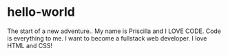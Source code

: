 # hello-world
The start of a new adventure..
My name is Priscilla and I LOVE CODE.
Code is everything to me.
I want to become a fullstack web developer.
I love HTML and CSS!
